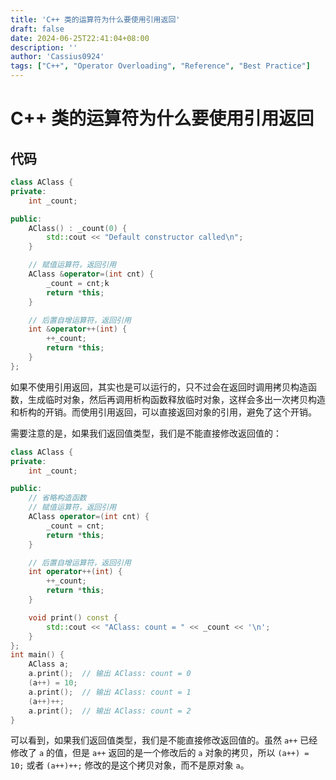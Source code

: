 ```yaml
---
title: 'C++ 类的运算符为什么要使用引用返回'
draft: false
date: 2024-06-25T22:41:04+08:00
description: ''
author: 'Cassius0924'
tags: ["C++", "Operator Overloading", "Reference", "Best Practice"]
---
```


# C++ 类的运算符为什么要使用引用返回

## 代码

``` c++
class AClass {
private:
    int _count;

public:
    AClass() : _count(0) {
        std::cout << "Default constructor called\n";
    }

    // 赋值运算符，返回引用
    AClass &operator=(int cnt) {
        _count = cnt;k
        return *this;
    }

    // 后置自增运算符，返回引用
    int &operator++(int) {
        ++_count;
        return *this;
    }
};
```

如果不使用引用返回，其实也是可以运行的，只不过会在返回时调用拷贝构造函数，生成临时对象，然后再调用析构函数释放临时对象，这样会多出一次拷贝构造和析构的开销。而使用引用返回，可以直接返回对象的引用，避免了这个开销。

需要注意的是，如果我们返回值类型，我们是不能直接修改返回值的：

``` c++
class AClass {
private:
    int _count;

public:
    // 省略构造函数
    // 赋值运算符，返回引用
    AClass operator=(int cnt) {
        _count = cnt;
        return *this;
    }

    // 后置自增运算符，返回引用
    int operator++(int) {
        ++_count;
        return *this;
    }

    void print() const {
        std::cout << "AClass: count = " << _count << '\n';
    }
};
int main() {
    AClass a;
    a.print();  // 输出 AClass: count = 0
    (a++) = 10;
    a.print();  // 输出 AClass: count = 1
    (a++)++;
    a.print();  // 输出 AClass: count = 2
}
```

可以看到，如果我们返回值类型，我们是不能直接修改返回值的。虽然 `a++` 已经修改了 `a` 的值，但是 `a++` 返回的是一个修改后的 `a` 对象的拷贝，所以 `(a++) = 10;` 或者 `(a++)++;` 修改的是这个拷贝对象，而不是原对象 `a`。
